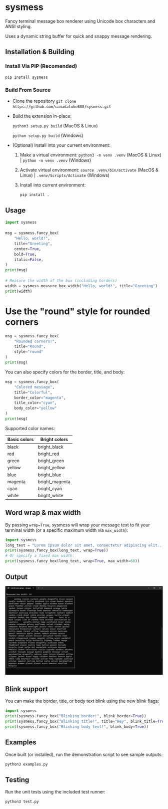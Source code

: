 # sysmess

Fancy terminal message box renderer using Unicode box characters and ANSI styling.

Uses a dynamic string buffer for quick and snappy message rendering.

## Installation & Building

  ### Install Via PIP (Recomended)
  ```bash
  pip install sysmess
  ```

  ### Build From Source
  - Clone the repository `git clone https://github.com/canadaluke888/sysmess.git`

  - Build the extension in-place:

    `python3 setup.py build` (MacOS & Linux)

    `python setup.py build` (Windows)

    

  - (Optional) Install into your current environment:
  
    1. Make a virtual environment: `python3 -m venv .venv` (MacOS & Linux) | `python -m venv .venv` (Windows)

    2. Activate virtual environment: `source .venv/bin/activate` (MacOS & Linux) | `.venv/Scripts/Activate` (Windows)

    3. Install into current environment:

        ```bash
        pip install .
        ```

## Usage

```python
import sysmess

msg = sysmess.fancy_box(
    "Hello, world!",
    title="Greeting",
    center=True,
    bold=True,
    italic=False,
)
print(msg)

# Measure the width of the box (including borders)
width = sysmess.measure_box_width("Hello, world!", title="Greeting")
print(width)
```

# Use the "round" style for rounded corners
```python
msg = sysmess.fancy_box(
    "Rounded corners!",
    title="Round",
    style="round"
)
print(msg)
```

You can also specify colors for the border, title, and body:

```python
msg = sysmess.fancy_box(
    "Colored message",
    title="Colorful",
    border_color="magenta",
    title_color="cyan",
    body_color="yellow"
)
print(msg)
```

Supported color names:

| Basic colors | Bright colors |
| ------------ | ------------- |
| black        | bright_black  |
| red          | bright_red    |
| green        | bright_green  |
| yellow       | bright_yellow |
| blue         | bright_blue   |
| magenta      | bright_magenta|
| cyan         | bright_cyan   |
| white        | bright_white  |

## Word wrap & max width

By passing `wrap=True`, sysmess will wrap your message text to fit your terminal width (or a specific maximum width via `max_width`):

```python
import sysmess
long_text = "Lorem ipsum dolor sit amet, consectetur adipiscing elit..."
print(sysmess.fancy_box(long_text, wrap=True))
# Or specify a fixed max width:
print(sysmess.fancy_box(long_text, wrap=True, max_width=60))
```

## Output

![sysmess_demo](assets/test_output_word_wrap.png)

## Blink support

You can make the border, title, or body text blink using the new blink flags:

```python
import sysmess
print(sysmess.fancy_box("Blinking border!", blink_border=True))
print(sysmess.fancy_box("Blinking title!", title="Hey", blink_title=True))
print(sysmess.fancy_box("Blinking body text!", blink_body=True))
```

## Examples

Once built (or installed), run the demonstration script to see sample outputs:

```bash
python3 examples.py
```

## Testing

Run the unit tests using the included test runner:

```bash
python3 test.py
```
